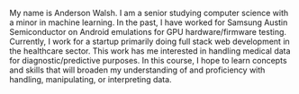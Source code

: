 My name is Anderson Walsh. I am a senior studying computer science with a minor in machine learning. In the past, I have worked for Samsung Austin Semiconductor on Android emulations for GPU hardware/firmware testing. Currently, I work for a startup primarily doing full stack web development in the healthcare sector. This work has me interested in handling medical data for diagnostic/predictive purposes. In this course, I hope to learn concepts and skills that will broaden my understanding of and proficiency with handling, manipulating, or interpreting data.